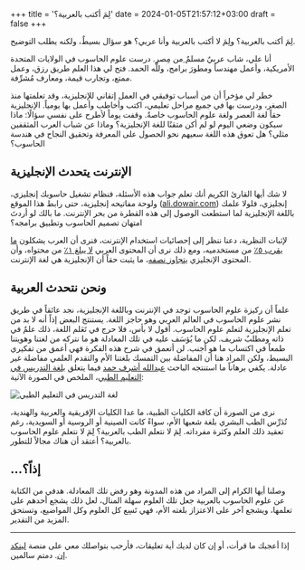 +++
title = 'لِمَ أكتب بالعربية؟'
date = 2024-01-05T21:57:12+03:00
draft = false
+++

لِمَ أكتب بالعربية؟ ولِمَ لا أكتب بالعربية وأنا عربي؟
هو سؤال بسيطٌ، ولكنه يطلب التوضيح.

أنا علي، شاب عربيٌ مسلمٌ ِمن مِصر.
درست علوم الحاسوب في الولايات المتحدة الأمريكية،
وأعمل مهندساً ومطورَ برامج، وللَّه الحمد.
فتح لي هذا العلم طريق رزق، وعمل ممتع، وتجارب قيمة، ومعارف مُشرِّفة.

خطر لي مؤخراً أن من أسباب توفيقي في العمل إتقاني للإنجليزية،
وقد تعلمتها منذ الصغر، ودرست بها في جميع مراحل تعليمي، اكتب وأخاطب وأعمل بها يومياً.
الإنجليزية حقاً لغة العصر ولغة علوم الحاسوب خاصةً.
وقفت يوماً لأطرح على نفسي سؤالًا: ماذا سيكون وضعي اليوم لو لم أكن متقنًا للغة الإنجليزية؟
وماذا عن شباب العرب المثقفين مثلي؟
هل تعوق هذه اللغة سعيهم نحو الحصول على المعرفة وتحقيق النجاح في هندسة الحاسوب؟

## الإنترنت يتحدث الإنجليزية
لا شك أيها القارئ الكريم أنك تعلم جواب هذه الأسئلة،
فنظام تشغيل حاسوبك إنجليزي،
ولوحة مفاتيحه إنجليزية،
 حتى رابط هذا الموقع ([ali.dowair.com](https://ali.dowair.com)) إنجليزي، 
فلولا علمك باللغة الإنجليزية لما استطعت الوصول إلى هذه القطرة من بحر الإنترنت.
ما بالك لو أردتَ امتهان تصميم الحاسوب وتطبيق برامجه؟

لإثبات النظرية، دعنا ننظر إلى إحصائيات استخدام الإنترنت،
فنرى أن العرب يشكلون [ما يقرب ٥٪](https://www.internetworldstats.com/stats7.htm) من مستخدميه،
ومع ذلك نرى أن المحتوى العربي [لا يبلغ ١٪](https://w3techs.com/technologies/history_overview/content_language/ms/y) من محتواه،
وأن المحتوى الإنجليزي [يتجاوز نصفه](https://w3techs.com/technologies/history_overview/content_language/ms/y)،
ما يثبت حقاً أن الإنجليزية هي لغة الإنترنت.

## ونحن نتحدث العربية
علماً أن ركيزة علوم الحاسوب توجد في الإنترنت وباللغة الإنجليزية،
نجد عائقاً في طريق نشر علوم الحاسوب في العالم العربي وهو حاجز اللغة.
يستنتج البعض إذاً أنه لا بد من تعلم الإنجليزية لتعلم علوم الحاسوب.
أقول لا بأس، فلا حرج في تَعَلم اللغة،
ذلك علمٌ في ذاته ومطلبٌ شريف.
لكن ما يُؤسَف عليه في تلك المعادلة هو ما نتركه من لغتنا وهويتنا طمعاً في اكتساب ما هو أجنب.
لن أتعمق في شرح هذه الفكرة فهي أعمق من تفكيري البسيط،
ولكن المراد هنا أن المفاضلة بين التمسك بلغتنا الأم والتقدم العلمي مفاضلة غير عادلة.
يكفي برهاناً ما استنتجه الباحث [عبدالله أشرف حمد](https://www.linkedin.com/in/abdu-hmd/) فيما يتعلق [بلغة التدريس في التعليم الطبي](https://doi.org/10.1016/j.glmedi.2023.100007)، 
الملخص في الصورة الآتية:

![لغة التدريس في التعليم الطبي](/medicine-instruction-language.jpg)

نرى من الصورة أن كافة الكليات الطبية، ما عدا الكليات الإفريقية والعربية والهندية،
تُدَرِّس الطب البشري بلغة شعبها الأم،
سواءً كانت الصينية أو الروسية أو السويدية،
رغم تعقيد ذلك العلم وكثرة مفرداته.
لِمَ لا نتعلم الطب بالعربية؟
لِمَ لا نتعلم علوم الحاسوب بالعربية؟
أعتقد أن هناك مجالاً للتطور.

## ...إذاً؟
وصلنا أيها الكرام إلى المراد من هذه المدونة وهو رفض تلك المعادلة.
هدفي من الكتابة عن علوم الحاسوب بالعربية جعل تلك العلوم سهلة المنال،
لعل ذلك يشجع أحدهم على تعلمها،
ويشجع آخر على الاعتزاز بلغته الأم،
فهي تَسِع كل العلوم وكل المواضيع،
وتستحق المزيد من التقدير. 

---

إذا أعجبك ما قرأت، أو إن كان لديك أية تعليقات، فأرحب بتواصلك معي على منصة [لينكد إن](https://linkedin.com/in/alidowair).
دمتم سالمين.
